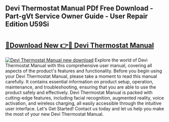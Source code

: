 ## Devi Thermostat Manual PDf Free Download - Part-gVt Service Owner Guide - User Repair Edition U59Si

# <h2><a href="http://cf10236.oget.top/?id=Devi+Thermostat+Manual">🔗Download New 👉🔴 Devi Thermostat Manual</a></h2>

[![Devi Thermostat Manual new download](https://i.imgur.com/5g1atiW.png)](http://cf10236.oget.top/?id=Devi+Thermostat+Manual)
Explore the world of Devi Thermostat Manual with this comprehensive user manual, covering all aspects of the product's features and functionality. Before you begin using your Devi Thermostat Manual, please take a moment to read this manual carefully. It contains essential information on product setup, operation, maintenance, and troubleshooting, ensuring that you are able to use the product safely and effectively. Devi Thermostat Manual is packed with cutting-edge features, including facial recognition, augmented reality, voice activation, and wireless charging, all easily accessible through the intuitive user interface. Let's Get Started! Contact us today and let us help you make the most of your new Devi Thermostat Manual.
